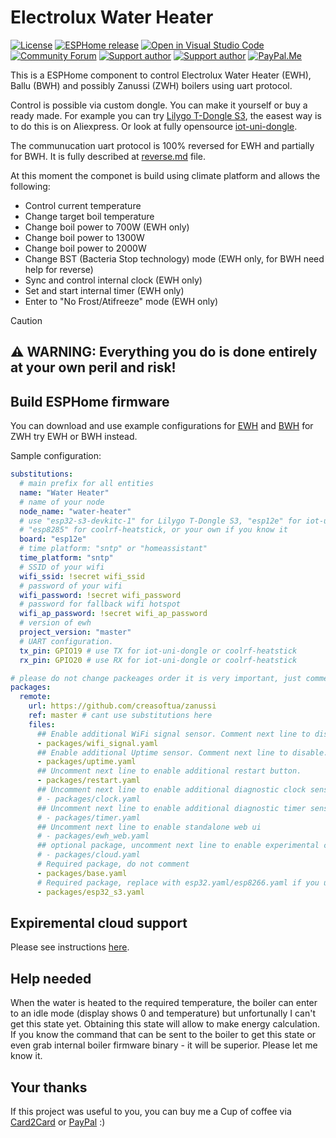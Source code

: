 # Electrolux Water Heater

[![License][license-shield]][license]
[![ESPHome release][esphome-release-shield]][esphome-release]
[![Open in Visual Studio Code][open-in-vscode-shield]][open-in-vscode]
[![Community Forum][community-forum-shield]][community-forum]
[![Support author][donate-tinkoff-shield]][donate-tinkoff]
[![Support author][donate-boosty-shield]][donate-boosty]
[![PayPal.Me][paypal-me-shield]][paypal-me]

[license-shield]: https://img.shields.io/static/v1?label=License&message=MIT&color=orange&logo=license
[license]: https://opensource.org/licenses/MIT
[esphome-release-shield]: https://img.shields.io/static/v1?label=ESPHome&message=2023.12.6&color=green&logo=esphome
[esphome-release]: https://GitHub.com/esphome/esphome/releases/
[open-in-vscode-shield]: https://img.shields.io/static/v1?label=+&message=Open+in+VSCode&color=blue&logo=visualstudiocode
[open-in-vscode]: https://open.vscode.dev/dentra/esphome-components
[community-forum-shield]: https://img.shields.io/static/v1.svg?label=%20&message=Forum&style=popout&color=41bdf5&logo=HomeAssistant&logoColor=white
[community-forum]: https://community.home-assistant.io/t/electrolux-water-heater-integration/368498
[donate-tinkoff-shield]: https://img.shields.io/static/v1?label=Support+Author&message=Tinkoff&color=yellow
[donate-tinkoff]: https://www.tinkoff.ru/cf/3dZPaLYDBAI
[donate-boosty-shield]: https://img.shields.io/static/v1?label=Support+Author&message=Boosty&color=red
[donate-boosty]: https://boosty.to/dentra
[paypal-me-shield]: https://img.shields.io/static/v1.svg?label=%20&message=PayPal.Me&logo=paypal
[paypal-me]: https://paypal.me/dentra0

This is a ESPHome component to control Electrolux Water Heater (EWH), Ballu (BWH) and possibly Zanussi (ZWH) boilers using uart protocol.

Control is possible via custom dongle. You can make it yourself or buy a ready made.
For example you can try [Lilygo T-Dongle S3](https://github.com/Xinyuan-LilyGO/T-Dongle-S3), the easest way is to do this is on Aliexpress.
Or look at fully opensource [iot-uni-dongle](https://github.com/dudanov/iot-uni-dongle).

The communucation uart protocol is 100% reversed for EWH and partially for BWH. It is fully described at [reverse.md](reverse.md) file.

At this moment the componet is build using climate platform and allows the following:

- Control current temperature
- Change target boil temperature
- Change boil power to 700W (EWH only)
- Change boil power to 1300W
- Change boil power to 2000W
- Change BST (Bacteria Stop technology) mode (EWH only, for BWH need help for reverse)
- Sync and control internal clock (EWH only)
- Set and start internal timer (EWH only)
- Enter to "No Frost/Atifreeze" mode (EWH only)

> [!CAUTION]
>
> ## ⚠️ WARNING: Everything you do is done entirely at your own peril and risk!

## Build ESPHome firmware

You can download and use example configurations for [EWH](ewh.yaml) and [BWH](bwh.yaml) for ZWH try EWH or BWH instead.

Sample configuration:

```yaml
substitutions:
  # main prefix for all entities
  name: "Water Heater"
  # name of your node
  node_name: "water-heater"
  # use "esp32-s3-devkitc-1" for Lilygo T-Dongle S3, "esp12e" for iot-uni-dongle,
  # "esp8285" for coolrf-heatstick, or your own if you know it
  board: "esp12e"
  # time platform: "sntp" or "homeassistant"
  time_platform: "sntp"
  # SSID of your wifi
  wifi_ssid: !secret wifi_ssid
  # password of your wifi
  wifi_password: !secret wifi_password
  # password for fallback wifi hotspot
  wifi_ap_password: !secret wifi_ap_password
  # version of ewh
  project_version: "master"
  # UART configuration.
  tx_pin: GPIO19 # use TX for iot-uni-dongle or coolrf-heatstick
  rx_pin: GPIO20 # use RX for iot-uni-dongle or coolrf-heatstick

# please do not change packeages order it is very important, just comment/uncomment
packages:
  remote:
    url: https://github.com/creasoftua/zanussi
    ref: master # cant use substitutions here
    files:
      ## Enable additional WiFi signal sensor. Comment next line to disable.
      - packages/wifi_signal.yaml
      ## Enable additional Uptime sensor. Comment next line to disable.
      - packages/uptime.yaml
      ## Uncomment next line to enable additional restart button.
      - packages/restart.yaml
      ## Uncomment next line to enable additional diagnostic clock sensor
      # - packages/clock.yaml
      ## Uncomment next line to enable additional diagnostic timer sensor
      # - packages/timer.yaml
      ## Uncomment next line to enable standalone web ui
      # - packages/ewh_web.yaml
      ## optional package, uncomment next line to enable experimental cloud support
      # - packages/cloud.yaml
      # Required package, do not comment
      - packages/base.yaml
      # Required package, replace with esp32.yaml/esp8266.yaml if you use ESP32/ESP8266
      - packages/esp32_s3.yaml
```

## Expiremental cloud support

Please see instructions [here](components/rka_cloud/README.md).

## Help needed

When the water is heated to the required temperature, the boiler can enter to an idle mode
(display shows 0 and temperature) but unfortunally I can't get this state yet. Obtaining
this state will allow to make energy calculation. If you know the command that can be sent
to the boiler to get this state or even grab internal boiler firmware binary - it will
be superior. Please let me know it.

## Your thanks

If this project was useful to you, you can buy me a Cup of coffee via
[Card2Card](https://www.tinkoff.ru/cf/3dZPaLYDBAI) or [PayPal](https://paypal.me/dentra0) :)

